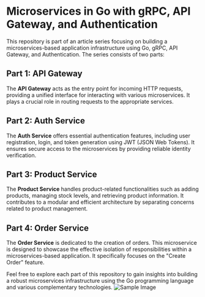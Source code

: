 # Microservices in Go with gRPC, API Gateway, and Authentication

This repository is part of an article series focusing on building a microservices-based application infrastructure using Go, gRPC, API Gateway, and Authentication. The series consists of two parts:

## Part 1: API Gateway

The **API Gateway** acts as the entry point for incoming HTTP requests, providing a unified interface for interacting with various microservices. It plays a crucial role in routing requests to the appropriate services.

## Part 2: Auth Service

The **Auth Service** offers essential authentication features, including user registration, login, and token generation using JWT (JSON Web Tokens). It ensures secure access to the microservices by providing reliable identity verification.

## Part 3: Product Service

The **Product Service** handles product-related functionalities such as adding products, managing stock levels, and retrieving product information. It contributes to a modular and efficient architecture by separating concerns related to product management.

## Part 4: Order Service

The **Order Service** is dedicated to the creation of orders. This microservice is designed to showcase the effective isolation of responsibilities within a microservices-based application. It specifically focuses on the "Create Order" feature.

Feel free to explore each part of this repository to gain insights into building a robust microservices infrastructure using the Go programming language and various complementary technologies.
![Sample Image](https://miro.medium.com/v2/resize:fit:4800/format:webp/1*27q-rUMfeOFEi9KrFndjNg.png)

